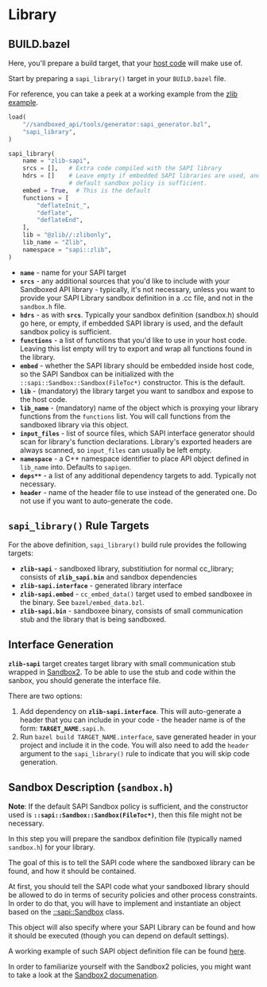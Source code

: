 # Library


## BUILD.bazel

Here, you'll prepare a build target, that your [host code](host-code.md)
will make use of.

Start by preparing a `sapi_library()` target in your `BUILD.bazel`
file.

For reference, you can take a peek at a working example from the
[zlib example](../examples/zlib/lib/BUILD.bazel).

```python
load(
    "//sandboxed_api/tools/generator:sapi_generator.bzl",
    "sapi_library",
)

sapi_library(
    name = "zlib-sapi",
    srcs = [],   # Extra code compiled with the SAPI library
    hdrs = []    # Leave empty if embedded SAPI libraries are used, and the
                 # default sandbox policy is sufficient.
    embed = True,  # This is the default
    functions = [
        "deflateInit_",
        "deflate",
        "deflateEnd",
    ],
    lib = "@zlib//:zlibonly",
    lib_name = "Zlib",
    namespace = "sapi::zlib",
)
```

* **`name`** - name for your SAPI target
* **`srcs`** - any additional sources that you'd like to include with your
  Sandboxed API library - typically, it's not necessary, unless you want to
  provide your SAPI Library sandbox definition in a .cc file, and not in the
  `sandbox.h` file.
* **`hdrs`** - as with **`srcs`**. Typically your sandbox definition (sandbox.h)
  should go here, or empty, if embedded SAPI library is used, and the default
    sandbox policy is sufficient.
* **`functions`** - a list of functions that you'd like to use in your host
  code. Leaving this list empty will try to export and wrap all functions found
  in the library.
* **`embed`** - whether the SAPI library should be embedded inside host code,
  so the SAPI Sandbox can be initialized with the
  `::sapi::Sandbox::Sandbox(FileToc*)` constructor. This is the default.
* **`lib`** - (mandatory) the library target you want to sandbox and expose to
    the host code.
* **`lib_name`** - (mandatory) name of the object which is proxying your library
  functions from the `functions` list. You will call functions from the
  sandboxed library via this object.
* **`input_files`** - list of source files, which SAPI interface generator
  should scan for library's function declarations. Library's exported headers
  are always scanned, so `input_files` can usually be left empty.
* **`namespace`** - a C++ namespace identifier to place API object defined in
  `lib_name` into. Defaults to `sapigen`.
* **`deps**`** - a list of any additional dependency targets to add. Typically
  not necessary.
* **`header`** - name of the header file to use instead of the generated one.
  Do not use if you want to auto-generate the code.


## `sapi_library()` Rule Targets

For the above definition, `sapi_library()` build rule provides the following
targets:

* **`zlib-sapi`** - sandboxed library, substitiution for normal cc_library;
    consists of **`zlib_sapi.bin`** and sandbox dependencies
* **`zlib-sapi.interface`** - generated library interface
* **`zlib-sapi.embed`** - `cc_embed_data()` target used to embed sandboxee in
  the binary. See `bazel/embed_data.bzl`.
* **`zlib-sapi.bin`** - sandboxee binary, consists of small communication stub
  and the library that is being sandboxed.


## Interface Generation

__`zlib-sapi`__ target creates target library with small communication stub
wrapped in [Sandbox2](../sandbox2/README.md). To be able to use the stub and
code within the sanbox, you should generate the interface file.

There are two options:

1.  Add dependency on __`zlib-sapi.interface`__. This will auto-generate a
    header that you can include in your code - the header name is of the form:
    __`TARGET_NAME`__`.sapi.h`.
2.  Run `bazel build TARGET_NAME.interface`, save generated header in your
    project and include it in the code. You will also need to add the `header`
    argument to the `sapi_library()` rule to indicate that you will skip code
    generation.


## Sandbox Description (`sandbox.h`)

**Note**: If the default SAPI Sandbox policy is sufficient, and the constructor
used is **`::sapi::Sandbox::Sandbox(FileToc*)`**, then this file might not be
necessary.

In this step you will prepare the sandbox definition file (typically named
`sandbox.h`) for your library.

The goal of this is to tell the SAPI code where the sandboxed library can be
found, and how it should be contained.

At first, you should tell the SAPI code what your sandboxed library should be
allowed to do in terms of security policies and other process constraints. In
order to do that, you will have to implement and instantiate an object based on
the [::sapi::Sandbox](../sandbox.h) class.

This object will also specify where your SAPI Library can be found
and how it should be executed (though you can depend on default settings).

A working example of such SAPI object definition file can be found
[here](../examples/sum/lib/sandbox.h).

In order to familiarize yourself with the Sandbox2 policies, you might want to
take a look at the [Sandbox2 documenation](../sandbox2/README.md).

